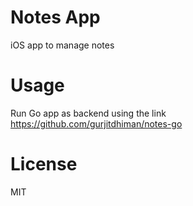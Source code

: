 # Notes App

iOS app to manage notes

# Usage

Run Go app as backend using the link https://github.com/gurjitdhiman/notes-go

# License

MIT

